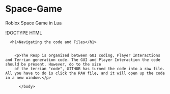 # Space-Game
Roblox Space Game in Lua


!DOCTYPE HTML

<html>


  <body>
  
  
      <h1>Navigating the code and Files</h1>
      
      
        <p>The Resp is organized between GUI coding, Player Interactions and Terrian generation code. The GUI and Player Interaction the code should be present. However, do to the size
        of the terrian "code", GITHUB has turned the code into a raw file. All you have to do is click the RAW file, and it will open up the code in a new window.</p>
        
          </body>
          
          
  </html>
